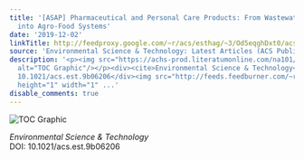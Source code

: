 ```yaml
---
title: '[ASAP] Pharmaceutical and Personal Care Products: From Wastewater Treatment
  into Agro-Food Systems'
date: '2019-12-02'
linkTitle: http://feedproxy.google.com/~r/acs/esthag/~3/Od5eqghDxt0/acs.est.9b06206
source: 'Environmental Science & Technology: Latest Articles (ACS Publications)'
description: '<p><img src="https://achs-prod.literatumonline.com/na101/home/literatum/publisher/achs/journals/content/esthag/0/esthag.ahead-of-print/acs.est.9b06206/20191202/images/medium/es9b06206_0004.gif"
  alt="TOC Graphic"/></p><div><cite>Environmental Science & Technology</cite></div><div>DOI:
  10.1021/acs.est.9b06206</div><img src="http://feeds.feedburner.com/~r/acs/esthag/~4/Od5eqghDxt0"
  height="1" width="1" ...'
disable_comments: true
---
```

<p><img src="https://achs-prod.literatumonline.com/na101/home/literatum/publisher/achs/journals/content/esthag/0/esthag.ahead-of-print/acs.est.9b06206/20191202/images/medium/es9b06206_0004.gif" alt="TOC Graphic"/></p><div><cite>Environmental Science & Technology</cite></div><div>DOI: 10.1021/acs.est.9b06206</div><img src="http://feeds.feedburner.com/~r/acs/esthag/~4/Od5eqghDxt0" height="1" width="1" ...